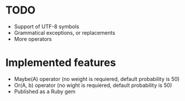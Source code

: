 TODO
====
 * Support of UTF-8 symbols
 * Grammatical exceptions, or replacements
 * More operators

Implemented features
====================
 * Maybe(A) operator (no weight is requiered,
   default probability is 50)
 * Or(A, b) operator (no wight is requiered,
   default probability is 50)
 * Published as a Ruby gem